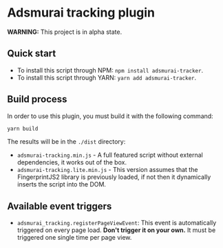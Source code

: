 # Adsmurai tracking plugin

**WARNING:** This project is in alpha state.

## Quick start

* To install this script through NPM:
  `npm install adsmurai-tracker`.
* To install this script through YARN:
  `yarn add adsmurai-tracker`.

## Build process

In order to use this plugin, you must build it with the following command:
```bash
yarn build
```

The results will be in the `./dist` directory:
  * `adsmurai-tracking.min.js` - A full featured script without external
    dependencies, it works out of the box.
  * `adsmurai-tracking.lite.min.js` - This version assumes that the
     FingerprintJS2 library is previously loaded, if not then it dynamically
     inserts the script into the DOM.

## Available event triggers

  * `adsmurai_tracking.registerPageViewEvent`: This event is automatically
    triggered on every page load. **Don't trigger it on your own.** It must be
    triggered one single time per page view.
